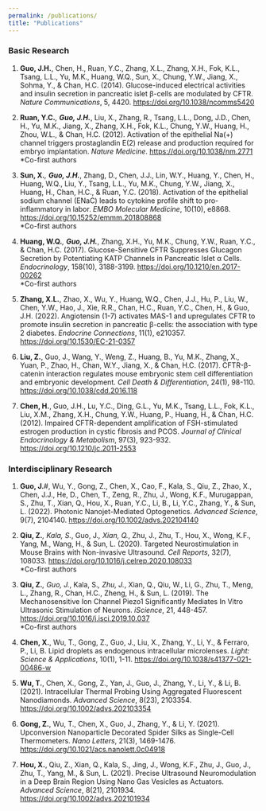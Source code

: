 ```yaml
---
permalink: /publications/
title: "Publications"
---
```


### Basic Research

1. **Guo, J.H.**, Chen, H., Ruan, Y.C., Zhang, X.L., Zhang, X.H., Fok, K.L., Tsang, L.L., Yu, M.K., Huang, W.Q., Sun, X., Chung, Y.W., Jiang, X., Sohma, Y., & Chan, H.C. (2014). Glucose-induced electrical activities and insulin secretion in pancreatic islet β-cells are modulated by CFTR. *Nature Communications*, 5, 4420. https://doi.org/10.1038/ncomms5420

2. **Ruan, Y.C.***, **Guo, J.H.***, Liu, X., Zhang, R., Tsang, L.L., Dong, J.D., Chen, H., Yu, M.K., Jiang, X., Zhang, X.H., Fok, K.L., Chung, Y.W., Huang, H., Zhou, W.L., & Chan, H.C. (2012). Activation of the epithelial Na(+) channel triggers prostaglandin E(2) release and production required for embryo implantation. *Nature Medicine*. https://doi.org/10.1038/nm.2771  
*Co-first authors

3. **Sun, X.***, **Guo, J.H.***, Zhang, D., Chen, J.J., Lin, W.Y., Huang, Y., Chen, H., Huang, W.Q., Liu, Y., Tsang, L.L., Yu, M.K., Chung, Y.W., Jiang, X., Huang, H., Chan, H.C., & Ruan, Y.C. (2018). Activation of the epithelial sodium channel (ENaC) leads to cytokine profile shift to pro-inflammatory in labor. *EMBO Molecular Medicine*, 10(10), e8868. https://doi.org/10.15252/emmm.201808868  
*Co-first authors

4. **Huang, W.Q.***, **Guo, J.H.***, Zhang, X.H., Yu, M.K., Chung, Y.W., Ruan, Y.C., & Chan, H.C. (2017). Glucose-Sensitive CFTR Suppresses Glucagon Secretion by Potentiating KATP Channels in Pancreatic Islet α Cells. *Endocrinology*, 158(10), 3188-3199. https://doi.org/10.1210/en.2017-00262  
*Co-first authors

5. **Zhang, X.L.**, Zhao, X., Wu, Y., Huang, W.Q., Chen, J.J., Hu, P., Liu, W., Chen, Y.W., Hao, J., Xie, R.R., Chan, H.C., Ruan, Y.C., Chen, H., & Guo, J.H. (2022). Angiotensin (1-7) activates MAS-1 and upregulates CFTR to promote insulin secretion in pancreatic β-cells: the association with type 2 diabetes. *Endocrine Connections*, 11(1), e210357. https://doi.org/10.1530/EC-21-0357

6. **Liu, Z.**, Guo, J., Wang, Y., Weng, Z., Huang, B., Yu, M.K., Zhang, X., Yuan, P., Zhao, H., Chan, W.Y., Jiang, X., & Chan, H.C. (2017). CFTR-β-catenin interaction regulates mouse embryonic stem cell differentiation and embryonic development. *Cell Death & Differentiation*, 24(1), 98-110. https://doi.org/10.1038/cdd.2016.118

7. **Chen, H.**, Guo, J.H., Lu, Y.C., Ding, G.L., Yu, M.K., Tsang, L.L., Fok, K.L., Liu, X.M., Zhang, X.H., Chung, Y.W., Huang, P., Huang, H., & Chan, H.C. (2012). Impaired CFTR-dependent amplification of FSH-stimulated estrogen production in cystic fibrosis and PCOS. *Journal of Clinical Endocrinology & Metabolism*, 97(3), 923-932. https://doi.org/10.1210/jc.2011-2553

### Interdisciplinary Research

1. **Guo, J.**#, Wu, Y., Gong, Z., Chen, X., Cao, F., Kala, S., Qiu, Z., Zhao, X., Chen, J.J., He, D., Chen, T., Zeng, R., Zhu, J., Wong, K.F., Murugappan, S., Zhu, T., Xian, Q., Hou, X., Ruan, Y.C., Li, B., Li, Y.C., Zhang, Y., & Sun, L. (2022). Photonic Nanojet-Mediated Optogenetics. *Advanced Science*, 9(7), 2104140. https://doi.org/10.1002/advs.202104140

2. **Qiu, Z.***, Kala, S.*, Guo, J.*, Xian, Q.*, Zhu, J., Zhu, T., Hou, X., Wong, K.F., Yang, M., Wang, H., & Sun, L. (2020). Targeted Neurostimulation in Mouse Brains with Non-invasive Ultrasound. *Cell Reports*, 32(7), 108033. https://doi.org/10.1016/j.celrep.2020.108033  
*Co-first authors

3. **Qiu, Z.***, Guo, J.*, Kala, S.*, Zhu, J.*, Xian, Q., Qiu, W., Li, G., Zhu, T., Meng, L., Zhang, R., Chan, H.C., Zheng, H., & Sun, L. (2019). The Mechanosensitive Ion Channel Piezo1 Significantly Mediates In Vitro Ultrasonic Stimulation of Neurons. *iScience*, 21, 448-457. https://doi.org/10.1016/j.isci.2019.10.037  
*Co-first authors

4. **Chen, X.**, Wu, T., Gong, Z., Guo, J., Liu, X., Zhang, Y., Li, Y., & Ferraro, P., Li, B. Lipid droplets as endogenous intracellular microlenses. *Light: Science & Applications*, 10(1), 1-11. https://doi.org/10.1038/s41377-021-00486-w

5. **Wu, T.**, Chen, X., Gong, Z., Yan, J., Guo, J., Zhang, Y., Li, Y., & Li, B. (2021). Intracellular Thermal Probing Using Aggregated Fluorescent Nanodiamonds. *Advanced Science*, 8(23), 2103354. https://doi.org/10.1002/advs.202103354

6. **Gong, Z.**, Wu, T., Chen, X., Guo, J., Zhang, Y., & Li, Y. (2021). Upconversion Nanoparticle Decorated Spider Silks as Single-Cell Thermometers. *Nano Letters*, 21(3), 1469-1476. https://doi.org/10.1021/acs.nanolett.0c04918

7. **Hou, X.**, Qiu, Z., Xian, Q., Kala, S., Jing, J., Wong, K.F., Zhu, J., Guo, J., Zhu, T., Yang, M., & Sun, L. (2021). Precise Ultrasound Neuromodulation in a Deep Brain Region Using Nano Gas Vesicles as Actuators. *Advanced Science*, 8(21), 2101934. https://doi.org/10.1002/advs.202101934
